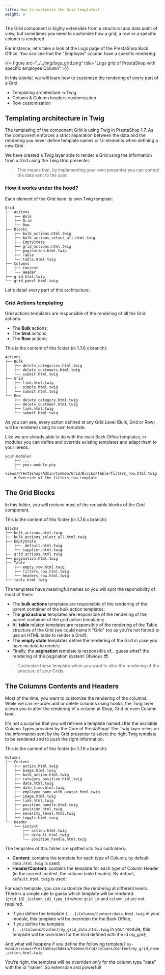 ```yaml
---
title: How to customize the Grid templates?
weight: 6
---
```


The Grid component is highly extensible from a structural and data point of view, but sometimes you need
to customize how a grid, a row or a specific column is rendered.

For instance, let's take a look at the Logs page of the PrestaShop Back Office. You can see that the "Employee" column have a specific rendering:

{{< figure src="../../img/logs_grid.png" title="Logs grid of PrestaShop with specific employee Column" >}}

In this tutorial, we will learn how to customize the rendering of every part of a Grid:

* Templating architecture in Twig
* Column & Column headers customization
* Row customization

## Templating architecture in Twig

The templating of the component Grid is using Twig in PrestaShop 1.7. As the component enforces a strict separation between the data and the rendering you never define template names or UI elements when defining a new Grid.

We have created a Twig layer able to render a Grid using the information from a Grid using the Twig Grid presenter.

> This means that, by implementing your own presenter you can control the data sent to the user.

### How it works under the hood?

Each element of the Grid have its own Twig template:

```
Grid
├── Actions
│   ├── Bulk
│   ├── Grid
│   └── Row
├── Blocks
│   ├── bulk_actions.html.twig
│   ├── bulk_actions_select_all.html.twig
│   ├── EmptyState
│   ├── grid_actions.html.twig
│   ├── pagination.html.twig
│   ├── Table
│   └── table.html.twig
├── Columns
│   ├── Content
│   └── Header
├── grid.html.twig
└── grid_panel.html.twig
```

Let's detail every part of this architecture:

### Grid Actions templating

Grid actions templates are responsible of the rendering of all the Grid actions:

* The **Bulk** actions;
* The **Grid** actions;
* The **Row** actions;

This is the content of this folder (in 1.7.6.x branch):

```
Actions
├── Bulk
│   ├── delete_categories.html.twig
│   ├── delete_customers.html.twig
│   └── submit.html.twig
├── Grid
│   ├── link.html.twig
│   ├── simple.html.twig
│   └── submit.html.twig
└── Row
    ├── delete_category.html.twig
    ├── delete_customer.html.twig
    ├── link.html.twig
    └── submit.html.twig
```

As you can see, every action defined at any Grid Level (Bulk, Grid or Row) will be rendered using its own template.

Like we are already able to do with the main Back Office templates, in modules you can define and override existing templates and adapt them to your needs.

```
your-module/
    ├── ...
    ├── your-module.php
    └── views/PrestaShop/Admin/Common/Grid/Blocks/Table/filters_row.html.twig
    # Override of the filters row template
```

## The Grid Blocks

In this folder, you will retrieve most of the reusable blocks of the Grid component.

This is the content of this folder (in 1.7.6.x branch):

```
Blocks
├── bulk_actions.html.twig
├── bulk_actions_select_all.html.twig
├── EmptyState
│   ├── _default.html.twig
│   └── supplier.html.twig
├── grid_actions.html.twig
├── pagination.html.twig
├── Table
│   ├── empty_row.html.twig
│   ├── filters_row.html.twig
│   └── headers_row.html.twig
└── table.html.twig
```

The templates have meaningful names so you will spot the reponsibility
of most of them:

* The **bulk actions** templates are responsible of the rendering of the parent container of the bulk action templates;
* The **grid actions** templates are responsible of the rendering of the parent container of the grid action templates;
* All **table** related templates are responsible of the rendering of the Table structure of the Grid (we could name it "Grid" too as you're not forced to use an HTML table to render a Grid!);
* The **empty state** templates define the rendering of the Grid in case you have no data to render;
* Finally, the **pagination** template is responsible of... guess what? the rendering of the pagination system! Obvious 😎.

> Customize these template when you want to alter the rendering of the structure of your Grids.

## The Columns Contents and Headers

Most of the time, you want to customize the rendering of the columns. While we can re-order add or delete columns using hooks, the Twig layer allows
you to alter the rendering of a column at Shop, Grid or even Column level.

It's not a surprise that you will retrieve a template named after the available Column Types provided by the Core of PrestaShop! The Twig layer relies on the information sent by the Grid presenter to select the right Twig template to be rendered and to push the right information.

This is the content of this folder (in 1.7.6.x branch):

```
Columns
├── Content
│   ├── action.html.twig
│   ├── badge.html.twig
│   ├── bulk_action.html.twig
│   ├── category_position.html.twig
│   ├── data.html.twig
│   ├── date_time.html.twig
│   ├── employee_name_with_avatar.html.twig
│   ├── image.html.twig
│   ├── link.html.twig
│   ├── position_handle.html.twig
│   ├── position.html.twig
│   ├── severity_level.html.twig
│   └── toggle.html.twig
└── Header
    └── Content
        ├── action.html.twig
        ├── default.html.twig
        └── position_handle.html.twig
```

The templates of this folder are splitted into two subfolders:

* **Content**: contains the template for each type of Column, by default `data.html.twig` is used;
* **Header/Content**: contains the template for each type of Column Header (in the current context, the column table header). By default, `default.html.twig` is used;

For each template, you can customize the rendering at different levels.
There is a simple rule to guess which template will be rendered: `{grid_id}_{column_id}_type_id` where `grid_id` and `column_id` are not required.

* If you define the template `{...}/Columns/Content/data.html.twig` in your module, this template will be overriden for the Back Office;
* If you define the template `{...}/Columns/Content/my_grid_data.html.twig` in your module, this template will be overriden for the Grid defined with the id *my_grid*;

And what will happens if you define the following template? `my-module/views/PrestaShop/Admin/Common/Grid/Columns/Content/my_grid_name_action.html.twig`

You're right, the template will be overriden *only* for the column type "data" with the id "name". So extensible and powerful!
